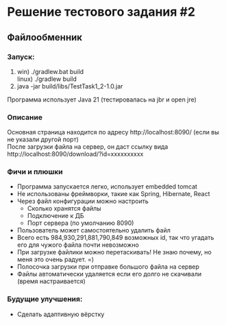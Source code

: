 # Решение тестового задания #2
## Файлообменник
### Запуск:
1) win)   ./gradlew.bat build  
   linux) ./gradlew build
2) java -jar build/libs/TestTask1_2-1.0.jar

Программа использует Java 21 (тестировалась на jbr и open jre)

### Описание
Основная страница находится по адресу  http://localhost:8090/ (если вы не указали другой порт)  
После загрузки файла на сервер, он даст ссылку вида http://localhost:8090/download/?id=xxxxxxxxxx

### Фичи и плюшки
+ Программа запускается легко, использует embedded tomcat
+ Не использованы фреймворки, такие как Spring, Hibernate, React
+ Через файл конфигурации можно настроить
    + Сколько хранятся файлы
    + Подключение к ДБ
    + Порт сервера (по умолчанию 8090)
+ Пользователь может самостоятельно удалить файл
+ Всего есть 984,930,291,881,790,849 возможных id, так что угадать его для чужого файла почти невозможно
+ При загрузке файлики можно перетаскивать! Не знаю почему, но меня это очень радует. =)
+ Полосочка загрузки при отправке большого файла на сервер
+ Файлы автоматически удаляется если его долго не скачивали (время настраивается)

### Будущие улучшения:
+ Сделать адаптивную вёрстку
